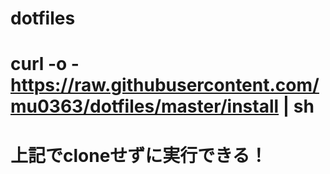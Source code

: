 # dotfiles
# curl -o - https://raw.githubusercontent.com/mu0363/dotfiles/master/install | sh
# 上記でcloneせずに実行できる！
